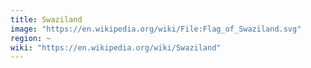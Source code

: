 ```yaml
---
title: Swaziland
image: "https://en.wikipedia.org/wiki/File:Flag_of_Swaziland.svg"
region: ~
wiki: "https://en.wikipedia.org/wiki/Swaziland"
---
```

